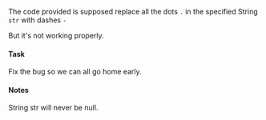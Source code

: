 The code provided is supposed replace all the dots ```.``` in the specified String ```str``` with dashes ```-```

But it's not working properly.

#### Task
Fix the bug so we can all go home early.

#### Notes
String str will never be null.